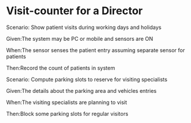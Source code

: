# Visit-counter for a Director

Scenario: Show patient visits during working days and holidays

   Given:The system may be PC or mobile and sensors are ON

   When:The sensor senses the patient entry assuming separate sensor for patients

   Then:Record the count of patients in system

Scenario: Compute parking slots to reserve for visiting specialists

   Given:The details about the parking area and vehicles entries

   When:The visiting specialists are planning to visit

   Then:Block some parking slots for regular visitors
